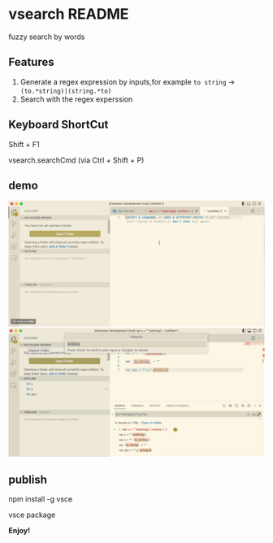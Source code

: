 # vsearch README

fuzzy search by words

## Features

1. Generate a regex expression by inputs,for example `to string` -> `(to.*string)|(string.*to)`
2. Search with the regex experssion

## Keyboard ShortCut
Shift + F1

vsearch.searchCmd (via Ctrl + Shift + P)


## demo
![](demo.gif)
![](demo.png)


## publish

npm install -g vsce

vsce package

**Enjoy!**